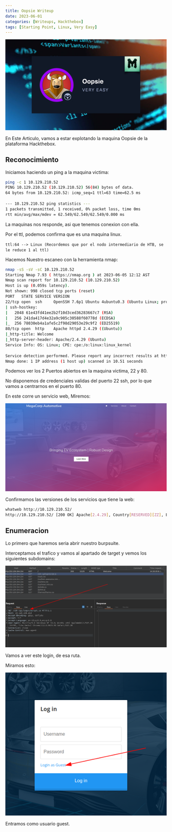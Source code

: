 ```yaml
---
title: Oopsie Writeup
date: 2023-06-01
categories: [Writeups, Hackthebox]
tags: [Starting Point, Linux, Very Easy]
---
```


![img](/assets/img/post/oopsie/oopsie.png)

En Este Articulo, vamos a estar explotando la maquina Oopsie de la plataforma Hackthebox.

##  Reconocimiento 

Iniciamos haciendo un ping a la maquina victima: 

```bash
ping -c 1 10.129.210.52 
PING 10.129.210.52 (10.129.210.52) 56(84) bytes of data.
64 bytes from 10.129.210.52: icmp_seq=1 ttl=63 time=62.5 ms

--- 10.129.210.52 ping statistics ---
1 packets transmitted, 1 received, 0% packet loss, time 0ms
rtt min/avg/max/mdev = 62.549/62.549/62.549/0.000 ms
```

La maquinas nos responde, asi que tenemos conexion con ella.

Por el ttl, podemos confirma que es una maquina linux. 

``
ttl:64 --> Linux (Recordemos que por el nodo intermediario de HTB, se le reduce 1 al ttl)
``

Hacemos Nuestro escaneo con la herramienta nmap:

```bash
nmap -sS -sV -sC 10.129.210.52 
Starting Nmap 7.93 ( https://nmap.org ) at 2023-06-05 12:12 AST
Nmap scan report for 10.129.210.52 (10.129.210.52)
Host is up (0.059s latency).
Not shown: 998 closed tcp ports (reset)
PORT   STATE SERVICE VERSION
22/tcp open  ssh     OpenSSH 7.6p1 Ubuntu 4ubuntu0.3 (Ubuntu Linux; protocol 2.0)
| ssh-hostkey: 
|   2048 61e43fd41ee2b2f10d3ced36283667c7 (RSA)
|   256 241da417d4e32a9c905c30588f60778d (ECDSA)
|_  256 78030eb4a1afe5c2f98d29053e29c9f2 (ED25519)
80/tcp open  http    Apache httpd 2.4.29 ((Ubuntu))
|_http-title: Welcome
|_http-server-header: Apache/2.4.29 (Ubuntu)
Service Info: OS: Linux; CPE: cpe:/o:linux:linux_kernel

Service detection performed. Please report any incorrect results at https://nmap.org/submit/ .
Nmap done: 1 IP address (1 host up) scanned in 10.51 seconds
```

Podemos ver los 2 Puertos abiertos en la maquina victima, 22 y 80.

No disponemos de credenciales validas del puerto 22 ssh, por lo que vamos a centrarnos en el puerto 80.

En este corre un servicio web, Miremos: 

![img](/assets/img/post/oopsie/web.png)

Confirmamos las versiones de los servicios que tiene la web:

```bash
whatweb http://10.129.210.52/ 
http://10.129.210.52/ [200 OK] Apache[2.4.29], Country[RESERVED][ZZ], Email[admin@megacorp.com], HTML5, HTTPServer[Ubuntu Linux][Apache/2.4.29 (Ubuntu)], IP[10.129.210.52], Script, Title[Welcome]
```

## Enumeracion

Lo primero que haremos seria abrir nuestro burpsuite.

Interceptamos el trafico y vamos al apartado de target y vemos los siguientes subdomains:


![img](/assets/img/post/oopsie/burp.png)

Vamos a ver este login, de esa ruta.

Miramos esto: 

![img](/assets/img/post/oopsie/login.png)

Entramos como usuario guest.

